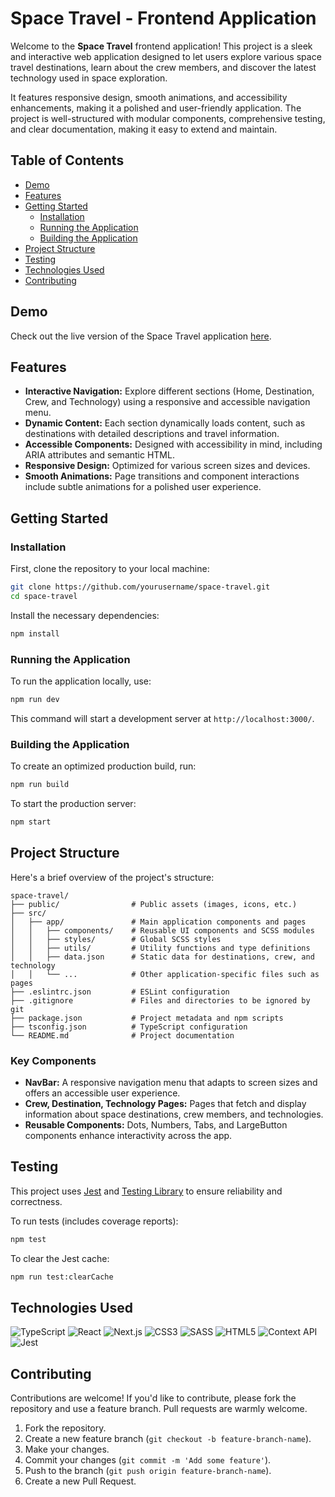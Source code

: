 # Space Travel - Frontend Application

Welcome to the **Space Travel** frontend application! This project is a sleek and interactive web application designed to let users explore various space travel destinations, learn about the crew members, and discover the latest technology used in space exploration.

It features responsive design, smooth animations, and accessibility enhancements, making it a polished and user-friendly application. The project is well-structured with modular components, comprehensive testing, and clear documentation, making it easy to extend and maintain.

## Table of Contents

- [Demo](#demo)
- [Features](#features)
- [Getting Started](#getting-started)
  - [Installation](#installation)
  - [Running the Application](#running-the-application)
  - [Building the Application](#building-the-application)
- [Project Structure](#project-structure)
- [Testing](#testing)
- [Technologies Used](#technologies-used)
- [Contributing](#contributing)

## Demo

Check out the live version of the Space Travel application [here](https://spacetravel-fe.vercel.app/).

## Features

- **Interactive Navigation:** Explore different sections (Home, Destination, Crew, and Technology) using a responsive and accessible navigation menu.
- **Dynamic Content:** Each section dynamically loads content, such as destinations with detailed descriptions and travel information.
- **Accessible Components:** Designed with accessibility in mind, including ARIA attributes and semantic HTML.
- **Responsive Design:** Optimized for various screen sizes and devices.
- **Smooth Animations:** Page transitions and component interactions include subtle animations for a polished user experience.

## Getting Started

### Installation

First, clone the repository to your local machine:

```bash
git clone https://github.com/yourusername/space-travel.git
cd space-travel
```

Install the necessary dependencies:

```bash
npm install
```

### Running the Application

To run the application locally, use:

```bash
npm run dev
```

This command will start a development server at `http://localhost:3000/`.

### Building the Application

To create an optimized production build, run:

```bash
npm run build
```

To start the production server:

```bash
npm start
```

## Project Structure

Here's a brief overview of the project's structure:

```plaintext
space-travel/
├── public/                # Public assets (images, icons, etc.)
├── src/
│   ├── app/               # Main application components and pages
│   │   ├── components/    # Reusable UI components and SCSS modules
│   │   ├── styles/        # Global SCSS styles
│   │   ├── utils/         # Utility functions and type definitions
│   │   ├── data.json      # Static data for destinations, crew, and technology
│   │   └── ...            # Other application-specific files such as pages
├── .eslintrc.json         # ESLint configuration
├── .gitignore             # Files and directories to be ignored by git
├── package.json           # Project metadata and npm scripts
├── tsconfig.json          # TypeScript configuration
└── README.md              # Project documentation
```

### Key Components

- **NavBar:** A responsive navigation menu that adapts to screen sizes and offers an accessible user experience.
- **Crew, Destination, Technology Pages:** Pages that fetch and display information about space destinations, crew members, and technologies.
- **Reusable Components:** Dots, Numbers, Tabs, and LargeButton components enhance interactivity across the app.

## Testing

This project uses [Jest](https://jestjs.io/) and [Testing Library](https://testing-library.com/) to ensure reliability and correctness. 

To run tests (includes coverage reports):

```bash
npm test
```

To clear the Jest cache:

```bash
npm run test:clearCache
```

## Technologies Used

![TypeScript](https://img.shields.io/badge/TypeScript-007ACC?style=for-the-badge&logo=typescript&logoColor=white)
![React](https://img.shields.io/badge/react-%2320232a.svg?style=for-the-badge&logo=react&logoColor=%2361DAFB)
![Next.js](https://img.shields.io/badge/Next-black?style=for-the-badge&logo=next.js&logoColor=white)
![CSS3](https://img.shields.io/badge/CSS3-1572B6?style=for-the-badge&logo=css3&logoColor=white)
![SASS](https://img.shields.io/badge/SASS-hotpink.svg?style=for-the-badge&logo=SASS&logoColor=white)
![HTML5](https://img.shields.io/badge/HTML5-E34F26?style=for-the-badge&logo=html5&logoColor=white)
![Context API](https://img.shields.io/badge/Context--Api-000000?style=for-the-badge&logo=react)
![Jest](https://img.shields.io/badge/-jest-%23C21325?style=for-the-badge&logo=jest&logoColor=white)

## Contributing

Contributions are welcome! If you'd like to contribute, please fork the repository and use a feature branch. Pull requests are warmly welcome.

1. Fork the repository.
2. Create a new feature branch (`git checkout -b feature-branch-name`).
3. Make your changes.
4. Commit your changes (`git commit -m 'Add some feature'`).
5. Push to the branch (`git push origin feature-branch-name`).
6. Create a new Pull Request.

